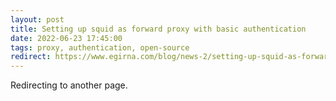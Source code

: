 ```yaml
---
layout: post
title: Setting up squid as forward proxy with basic authentication
date: 2022-06-23 17:45:00
tags: proxy, authentication, open-source
redirect: https://www.egirna.com/blog/news-2/setting-up-squid-as-forward-proxy-with-basic-authentication-7
---
```


Redirecting to another page.